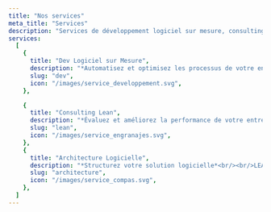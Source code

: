 ```yaml
---
title: "Nos services"
meta_title: "Services"
description: "Services de développement logiciel sur mesure, consulting Lean et consulting en architecture logicielle. Obtenez des informations sur ces trois services essentiels pour améliorer l'efficacité opérationnelle de votre entreprise et la gestion de vos systèmes informatiques."
services:
  [
    {
      title: "Dev Logiciel sur Mesure",
      description: "*Automatisez et optimisez les processus de votre entreprise*<br/><br/>LEAN DEV conçoit et développe des solutions software adaptées à vos besoins",
      slug: "dev",
      icon: "/images/service_developpement.svg",
    },

    {
      title: "Consulting Lean",
      description: "*Évaluez et améliorez la performance de votre entreprise*<br/><br/>LEAN DEV identifie et collabore avec vous pour élaborer des solutions visant à optimiser la performance de vos processus",
      slug: "lean",
      icon: "/images/service_engranajes.svg",
    },
    {
      title: "Architecture Logicielle",
      description: "*Structurez votre solution logicielle*<br/><br/>LEAN DEV structure les fondations et les interactions entre ses composants pour garantir le bon fonctionnement de votre solution",
      slug: "architecture",
      icon: "/images/service_compas.svg",
    },
  ]
---
```

